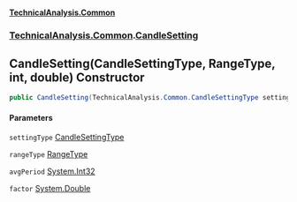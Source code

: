 #### [TechnicalAnalysis.Common](TechnicalAnalysis.Common.md 'TechnicalAnalysis.Common')
### [TechnicalAnalysis.Common](TechnicalAnalysis.Common.md#TechnicalAnalysis.Common 'TechnicalAnalysis.Common').[CandleSetting](CandleSetting.md 'TechnicalAnalysis.Common.CandleSetting')

## CandleSetting(CandleSettingType, RangeType, int, double) Constructor

```csharp
public CandleSetting(TechnicalAnalysis.Common.CandleSettingType settingType, TechnicalAnalysis.Common.RangeType rangeType, int avgPeriod, double factor);
```
#### Parameters

<a name='TechnicalAnalysis.Common.CandleSetting.CandleSetting(TechnicalAnalysis.Common.CandleSettingType,TechnicalAnalysis.Common.RangeType,int,double).settingType'></a>

`settingType` [CandleSettingType](CandleSettingType.md 'TechnicalAnalysis.Common.CandleSettingType')

<a name='TechnicalAnalysis.Common.CandleSetting.CandleSetting(TechnicalAnalysis.Common.CandleSettingType,TechnicalAnalysis.Common.RangeType,int,double).rangeType'></a>

`rangeType` [RangeType](RangeType.md 'TechnicalAnalysis.Common.RangeType')

<a name='TechnicalAnalysis.Common.CandleSetting.CandleSetting(TechnicalAnalysis.Common.CandleSettingType,TechnicalAnalysis.Common.RangeType,int,double).avgPeriod'></a>

`avgPeriod` [System.Int32](https://docs.microsoft.com/en-us/dotnet/api/System.Int32 'System.Int32')

<a name='TechnicalAnalysis.Common.CandleSetting.CandleSetting(TechnicalAnalysis.Common.CandleSettingType,TechnicalAnalysis.Common.RangeType,int,double).factor'></a>

`factor` [System.Double](https://docs.microsoft.com/en-us/dotnet/api/System.Double 'System.Double')